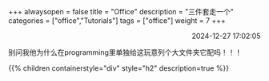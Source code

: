 +++
alwaysopen = false
title = "Office"
description = "三件套走一个"
categories = ["office","Tutorials"]
tags = ["office"]
weight = 7
+++
<p align="right">2024-12-27   17:02:05</p>

别问我他为什么在programming里单独给这玩意列个大文件夹它配吗！！！

{{% children containerstyle="div" style="h2" description=true %}}